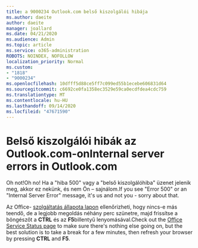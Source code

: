 ```yaml
---
title: a 9000234 Outlook.com belső kiszolgálói hibája
ms.author: daeite
author: daeite
manager: joallard
ms.date: 04/21/2020
ms.audience: Admin
ms.topic: article
ms.service: o365-administration
ROBOTS: NOINDEX, NOFOLLOW
localization_priority: Normal
ms.custom:
- "1818"
- "9000234"
ms.openlocfilehash: 10dfff5d88ce5ff7c099ed55b1ecebe606831d64
ms.sourcegitcommit: c6692ce0fa1358ec3529e59ca0ecdfdea4cdc759
ms.translationtype: MT
ms.contentlocale: hu-HU
ms.lasthandoff: 09/14/2020
ms.locfileid: "47671590"
---
```

# <a name="internal-server-errors-in-outlookcom"></a><span data-ttu-id="d06b7-102">Belső kiszolgálói hibák az Outlook.com-on</span><span class="sxs-lookup"><span data-stu-id="d06b7-102">Internal server errors in Outlook.com</span></span>

<span data-ttu-id="d06b7-103">Oh not!</span><span class="sxs-lookup"><span data-stu-id="d06b7-103">Oh no!</span></span> <span data-ttu-id="d06b7-104">Ha a "hiba 500" vagy a "belső kiszolgálóhiba" üzenet jelenik meg, akkor ez nekünk, és nem Ön – sajnálom.</span><span class="sxs-lookup"><span data-stu-id="d06b7-104">If you see "Error 500" or an "Internal Server Error" message, it's us and not you - sorry about that.</span></span>

<span data-ttu-id="d06b7-105">Az Office- [szolgáltatás állapota lapon](https://portal.office.com/servicestatus) ellenőrizheti, hogy nincs-e más teendő, de a legjobb megoldás néhány perc szünetre, majd frissítse a böngészőt a **CTRL** és az **F5**billentyű lenyomásával.</span><span class="sxs-lookup"><span data-stu-id="d06b7-105">Check out the [Office Service Status page](https://portal.office.com/servicestatus) to make sure there's nothing else going on, but the best solution is to take a break for a few minutes, then refresh your browser by pressing **CTRL** and **F5**.</span></span>